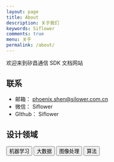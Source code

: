 ```yaml
---
layout: page
title: About
description: 关于我们
keywords: Siflower
comments: true
menu: 关于
permalink: /about/
---
```


欢迎来到矽昌通信 SDK 文档网站


## 联系

- 邮箱： phoenix.shen@silower.com.cn
- 微信： Siflower
- GIthub： Siflower


## 设计领域



<div class="btn-inline">

<button class="btn btn-outline" type="button"> 机器学习</button>
<button class="btn btn-outline" type="button"> 大数据</button>
<button class="btn btn-outline" type="button"> 图像处理</button>
<button class="btn btn-outline" type="button"> 算法</button >

</div>

